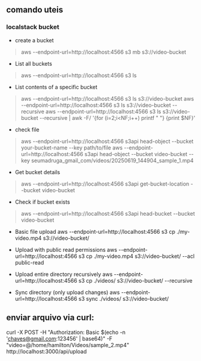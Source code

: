 ## comando uteis 
### localstack bucket 

- create a bucket
> aws --endpoint-url=http://localhost:4566 s3 mb s3://video-bucket
- List all buckets
> aws --endpoint-url=http://localhost:4566 s3 ls

- List contents of a specific bucket
> aws --endpoint-url=http://localhost:4566 s3 ls s3://video-bucket
> aws --endpoint-url=http://localhost:4566 s3 ls s3://video-bucket --recursive
> aws --endpoint-url=http://localhost:4566 s3 ls s3://video-bucket --recursive | awk -F/ '{for (i=2;i<NF;i++) printf "  "} {print $NF}'

- check file 
> aws --endpoint-url=http://localhost:4566 s3api head-object --bucket your-bucket-name --key path/to/file
> aws --endpoint-url=http://localhost:4566 s3api head-object --bucket video-bucket --key seumadruga_gmail_com/videos/20250619_144904_sample_1.mp4

- Get bucket details
> aws --endpoint-url=http://localhost:4566 s3api get-bucket-location --bucket video-bucket

- Check if bucket exists
> aws --endpoint-url=http://localhost:4566 s3api head-bucket --bucket video-bucket


- Basic file upload
aws --endpoint-url=http://localhost:4566 s3 cp ./my-video.mp4 s3://video-bucket/

- Upload with public read permissions
aws --endpoint-url=http://localhost:4566 s3 cp ./my-video.mp4 s3://video-bucket/ --acl public-read

- Upload entire directory recursively
aws --endpoint-url=http://localhost:4566 s3 cp ./videos/ s3://video-bucket/ --recursive

- Sync directory (only upload changes)
aws --endpoint-url=http://localhost:4566 s3 sync ./videos/ s3://video-bucket/


## enviar arquivo via curl: 


curl -X POST -H "Authorization: Basic $(echo -n 'chaves@gmail.com:123456' | base64)" -F "video=@/home/hamilton/Videos/sample_2.mp4" http://localhost:3000/api/upload



